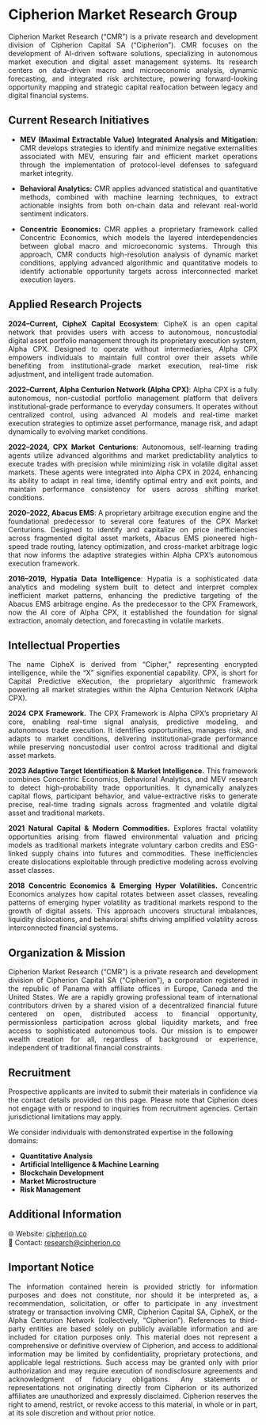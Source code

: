 # Cipherion Market Research Group
<div align="justify"> 
Cipherion Market Research (“CMR”) is a private research and development division of Cipherion Capital SA (“Cipherion”). CMR focuses on the development of AI-driven software solutions, specializing in autonomous market execution and digital asset management systems. Its research centers on data-driven macro and microeconomic analysis, dynamic forecasting, and integrated risk architecture, powering forward-looking opportunity mapping and strategic capital reallocation between legacy and digital financial systems.
</div>

## Current Research Initiatives 
<div align="justify"> 
  
* **MEV (Maximal Extractable Value) Integrated Analysis and Mitigation:** CMR develops strategies to identify and minimize negative externalities associated with MEV, ensuring fair and efficient market operations through the implementation of protocol-level defenses to safeguard market integrity.
  
* **Behavioral Analytics:** CMR applies advanced statistical and quantitative methods, combined with machine learning techniques, to extract actionable insights from both on-chain data and relevant real-world sentiment indicators.
  
* **Concentric Economics:** CMR applies a proprietary framework called Concentric Economics, which models the layered interdependencies between global macro and microeconomic systems. Through this approach, CMR conducts high-resolution analysis of dynamic market conditions, applying advanced algorithmic and quantitative models to identify actionable opportunity targets across interconnected market execution layers.
</div>

## Applied Research Projects
<div align="justify"> 

**2024–Current, CipheX Capital Ecosystem**: CipheX is an open capital network that provides users with access to autonomous, noncustodial digital asset portfolio management through its proprietary execution system, Alpha CPX. Designed to operate without intermediaries, Alpha CPX empowers individuals to maintain full control over their assets while benefiting from institutional-grade market execution, real-time risk adjustment, and intelligent trade automation.

**2022–Current, Alpha Centurion Network (Alpha CPX)**: Alpha CPX is a fully autonomous, non-custodial portfolio management platform that delivers institutional-grade performance to everyday consumers. It operates without centralized control, using advanced AI models and real-time market execution strategies to optimize asset performance, manage risk, and adapt dynamically to evolving market conditions.

**2022–2024, CPX Market Centurions**: Autonomous, self-learning trading agents utilize advanced algorithms and market predictability analytics to execute trades with precision while minimizing risk in volatile digital asset markets. These agents were integrated into Alpha CPX in 2024, enhancing its ability to adapt in real time, identify optimal entry and exit points, and maintain performance consistency for users across shifting market conditions.

**2020–2022, Abacus EMS**: A proprietary arbitrage execution engine and the foundational predecessor to several core features of the CPX Market Centurions. Designed to identify and capitalize on price inefficiencies across fragmented digital asset markets, Abacus EMS pioneered high-speed trade routing, latency optimization, and cross-market arbitrage logic that now informs the adaptive strategies within Alpha CPX’s autonomous execution framework.

**2016–2019, Hypatia Data Intelligence**: Hypatia is a sophisticated data analytics and modeling system built to detect and interpret complex inefficient market patterns, enhancing the predictive targeting of the Abacus EMS arbitrage engine. As the predecessor to the CPX Framework, now the AI core of Alpha CPX, it established the foundation for signal extraction, anomaly detection, and forecasting in volatile markets.
</div>

## Intellectual Properties 
<div align="justify"> 

The name CipheX is derived from “Cipher,” representing encrypted intelligence, while the “X” signifies exponential capability. CPX, is short for Capital Predictive eXecution, the proprietary algorithmic framework powering all market strategies within the Alpha Centurion Network (Alpha CPX).

**2024 CPX Framework.** The CPX Framework is Alpha CPX’s proprietary AI core, enabling real-time signal analysis, predictive modeling, and autonomous trade execution. It identifies opportunities, manages risk, and adapts to market conditions, delivering institutional-grade performance while preserving noncustodial user control across traditional and digital asset markets.

**2023 Adaptive Target Identification & Market Intelligence.** This framework combines Concentric Economics, Behavioral Analytics, and MEV research to detect high-probability trade opportunities. It dynamically analyzes capital flows, participant behavior, and value-extractive risks to generate precise, real-time trading signals across fragmented and volatile digital asset and traditional markets.

**2021 Natural Capital & Modern Commodities.** Explores fractal volatility opportunities arising from flawed environmental valuation and pricing models as traditional markets integrate voluntary carbon credits and ESG-linked supply chains into futures and commodities. These inefficiencies create dislocations exploitable through predictive modeling across evolving asset classes.

**2018 Concentric Economics & Emerging Hyper Volatilities.** Concentric Economics analyzes how capital rotates between asset classes, revealing patterns of emerging hyper volatility as traditional markets respond to the growth of digital assets. This approach uncovers structural imbalances, liquidity dislocations, and behavioral shifts driving amplified volatility across interconnected financial systems.
</div>

## Organization & Mission
<div align="justify"> 

Cipherion Market Research (“CMR”) is a private research and development division of Cipherion Capital SA (“Cipherion”), a corporation registered in the republic of Panama with affiliate offices in Europe, Canada and the United States. We are a rapidly growing professional team of international contributors driven by a shared vision of a decentralized financial future centered on open, distributed access to financial opportunity, permissionless participation across global liquidity markets, and free access to sophisticated autonomous tools. Our mission is to empower wealth creation for all, regardless of background or experience, independent of traditional financial constraints.
</div>

## Recruitment
<div align="justify"> 
  
Prospective applicants are invited to submit their materials in confidence via the contact details provided on this page. Please note that Cipherion does not engage with or respond to inquiries from recruitment agencies. Certain jurisdictional limitations may apply.
</div>

We consider individuals with demonstrated expertise in the following domains:

- **Quantitative Analysis** 
- **Artificial Intelligence & Machine Learning**  
- **Blockchain Development**
- **Market Microstructure**
- **Risk Management** 

## Additional Information

🌐 Website: [cipherion.co](https://cipherion.co)  
📧 Contact: research@cipherion.co

## Important Notice
<div align="justify"> 
  
The information contained herein is provided strictly for information purposes and does not constitute, nor should it be interpreted as, a recommendation, solicitation, or offer to participate in any investment strategy or transaction involving CMR, Cipherion Capital SA, CipheX, or the Alpha Centurion Network (collectively, “Cipherion”). References to third-party entities are based solely on publicly available information and are included for citation purposes only. This material does not represent a comprehensive or definitive overview of Cipherion, and access to additional information may be limited by confidentiality, proprietary protections, and applicable legal restrictions. Such access may be granted only with prior authorization and may require execution of nondisclosure agreements and acknowledgment of fiduciary obligations. Any statements or representations not originating directly from Cipherion or its authorized affiliates are unauthorized and expressly disclaimed. Cipherion reserves the right to amend, restrict, or revoke access to this material, in whole or in part, at its sole discretion and without prior notice.
</div>
